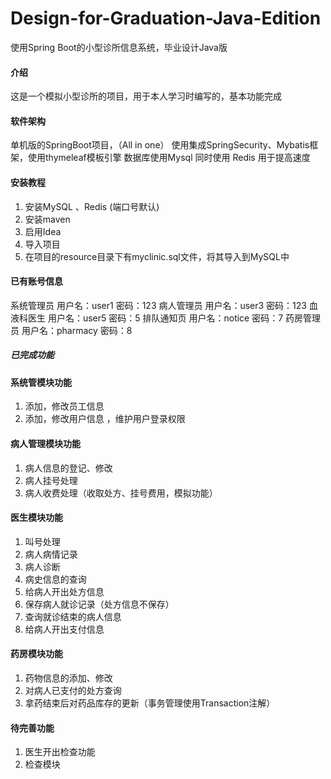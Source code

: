 # Design-for-Graduation-Java-Edition
使用Spring Boot的小型诊所信息系统，毕业设计Java版

#### 介绍
这是一个模拟小型诊所的项目，用于本人学习时编写的，基本功能完成

#### 软件架构
单机版的SpringBoot项目，（All in one）
使用集成SpringSecurity、Mybatis框架，使用thymeleaf模板引擎
数据库使用Mysql 同时使用 Redis 用于提高速度
#### 安装教程
1.  安装MySQL 、Redis (端口号默认)
2.  安装maven
2.  启用Idea
3.  导入项目
4.  在项目的resource目录下有myclinic.sql文件，将其导入到MySQL中
#### 已有账号信息
系统管理员 用户名：user1 密码：123
病人管理员 用户名：user3 密码：123
血液科医生 用户名：user5 密码：5
排队通知页 用户名：notice 密码：7
药房管理员 用户名：pharmacy 密码：8
##### 已完成功能
#### 系统管模块功能
1. 添加，修改员工信息
2. 添加，修改用户信息 ，维护用户登录权限
#### 病人管理模块功能
1. 病人信息的登记、修改
2. 病人挂号处理
2. 病人收费处理（收取处方、挂号费用，模拟功能）
#### 医生模块功能
1. 叫号处理
2. 病人病情记录
3. 病人诊断
4. 病史信息的查询
5. 给病人开出处方信息
6. 保存病人就诊记录（处方信息不保存）
7. 查询就诊结束的病人信息
8. 给病人开出支付信息
#### 药房模块功能
1. 药物信息的添加、修改
2. 对病人已支付的处方查询
3. 拿药结束后对药品库存的更新（事务管理使用Transaction注解）
#### 待完善功能
1. 医生开出检查功能
2. 检查模块

